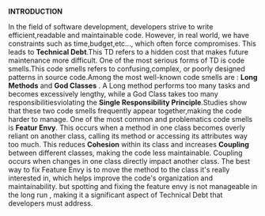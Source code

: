**INTRODUCTION**

In the field of software development, developers strive to write efficient,readable and maintainable code.
However, in real world, we have constraints such as time,budget,etc..., which often force compromises.
This leads to **Technical Debt**.This TD refers to a hidden cost that makes future maintenance more difficult.
One of the most serious forms of TD is code smells.This code smells refers to confusing,complex,
or poorly designed patterns in source code.Among the most well-known code smells are : **Long Methods** and **God Classes** .
A Long method performs too many tasks and becomes excessively lengthy, while a God Class takes too many responsibilitiesviolating
the **Single Responsibility Principle**.Studies show that these two code smells frequently appear together,making the code harder to manage.
One of the most common and problematics code smells is **Featur Envy**. This occurs when a method in one class becomes overly reliant on another class,
calling its method or accessing its attributes way too much. This reduces **Cohesion** within its class and increases **Coupling** between different classes,
making the code less maintainable. Coupling occurs when changes in one class directly impact another class. 
The best way to fix Feature Envy is to move the method to the class it's really interested in, which helps improve the code's organization and maintainability.
but spotting and fixing the feature envy is not manageable in the long run , making it a significant aspect of Technical Debt that developers must address. 
